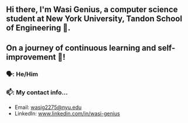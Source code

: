 ## Hi there, I'm Wasi Genius, a computer science student at New York University, Tandon School of Engineering 🗽. 

## On a journey of continuous learning and self-improvement 🌅!

### 🗣️: He/Him
### 📫: My contact info...  
  - Email: wasig2275@nyu.edu
  - LinkedIn: www.linkedin.com/in/wasi-genius
